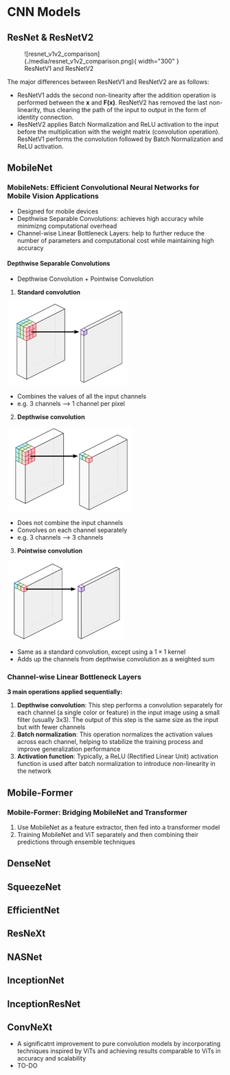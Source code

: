 # CNN Models

## ResNet & ResNetV2

<figure markdown="span">
  ![resnet_v1v2_comparison](./media/resnet_v1v2_comparison.png){ width="300" }
  <figcaption>ResNetV1 and ResNetV2</figcaption>
</figure>

The major differences between ResNetV1 and ResNetV2 are as follows:

- ResNetV1 adds the second non-linearity after the addition operation is performed between the $\textbf{x}$ and $\textbf{F(x)}$. ResNetV2 has removed the last non-linearity, thus clearing the path of the input to output in the form of identity connection.
- ResNetV2 applies Batch Normalization and ReLU activation to the input before the multiplication with the weight matrix (convolution operation). ResNetV1 performs the convolution followed by Batch Normalization and ReLU activation.

## MobileNet

### MobileNets: Efficient Convolutional Neural Networks for Mobile Vision Applications

- Designed for mobile devices
- Depthwise Separable Convolutions: achieves high accuracy while minimizng computational overhead
- Channel-wise Linear Bottleneck Layers: help to further reduce the number of parameters and computational cost while maintaining high accuracy

#### Depthwise Separable Convolutions

- Depthwise Convolution + Pointwise Convolution

1. **Standard convolution**

![std-conv](./media/std-conv.png)

- Combines the values of all the input channels
- e.g. 3 channels --> 1 channel per pixel

2. **Depthwise convolution**

![depth-conv](./media/depth-conv.png)

- Does not combine the input channels
- Convolves on each channel separately
- e.g. 3 channels --> 3 channels

3. **Pointwise convolution**

![point-conv](./media/point-conv.png)

- Same as a standard convolution, except using a $1 \times 1$ kernel
- Adds up the channels from depthwise convolution as a weighted sum

### Channel-wise Linear Bottleneck Layers

**3 main operations applied sequentially:**

1. **Depthwise convolution**: This step performs a convolution separately for each channel (a single color or feature) in the input image using a small filter (usually 3x3). The output of this step is the same size as the input but with fewer channels
2. **Batch normalization**: This operation normalizes the activation values across each channel, helping to stabilize the training process and improve generalization performance
3. **Activation function**: Typically, a ReLU (Rectified Linear Unit) activation function is used after batch normalization to introduce non-linearity in the network

## Mobile-Former

### Mobile-Former: Bridging MobileNet and Transformer

1. Use MobileNet as a feature extractor, then fed into a transformer model
2. Training MobileNet and ViT separately and then combining their predictions through ensemble techniques

## DenseNet

## SqueezeNet

## EfficientNet

## ResNeXt

## NASNet

## InceptionNet

## InceptionResNet

## ConvNeXt

- A significatnt improvement to pure convolution models by incorporating techniques inspired by ViTs and achieving results comparable to ViTs in accuracy and scalability
- TO-DO
